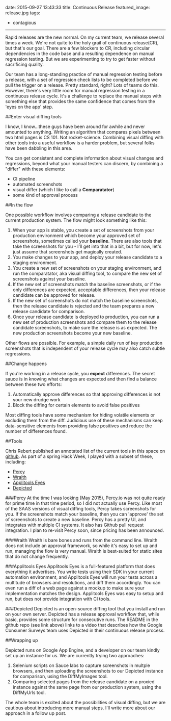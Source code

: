 date: 2015-09-27 13:43:33
title: Continuous Release
featured_image: release.jpg
tags:
 - contagious
---

Rapid releases are the new normal.  On my current team, we release several times a week.  We're not quite to the holy grail of continuous release(CR), but that's our goal. There are a few blockers to CR, including circular dependencies in the code base and a resulting dependence on manual regression testing.  But we are experimenting to try to get faster without sacrificing quality.

Our team has a long-standing practice of manual regression testing before a release, with a set of regression check lists to be completed before we pull the trigger on a release. Pretty standard, right?  Lots of teams do this.  However, there's very little room for manual regression testing in a continuous release cycle.  It's a challenge to replace the manual steps with something else that provides the same confidence that comes from the 'eyes on the app' step.

##Enter visual diffing tools

I know, I know...these guys have been around for awhile and never amounted to anything.  Writing an algorithm that compares pixels between two html pages is CS 101.  Not rocket-science.  Combining visual diffing with other tools into a useful workflow is a harder problem, but several folks have been dabbling in this area.  

You can get consistent and complete information about visual changes and regressions, beyond what your manual testers can discern, by combining a "differ" with these elements:

- CI pipeline
- automated screenshots
- visual differ (which I like to call a **Comparatator**)
- some kind of approval process

##In the flow

One possible workflow involves comparing a release candidate to the current production system.  The flow might look something like this:

1.  When your app is stable, you create a set of screenshots from your production environment which become your approved set of screenshots, sometimes called your **baseline**.  There are also tools that take the screenshots for you - I'll get into that in a bit, but for now, let's just assume that screenshots get magically created.
2.  You make changes to your app, and deploy your release candidate to a staging environment.
3.  You create a new set of screenshots on your staging environment, and run the comparatator, aka visual diffing tool, to compare the new set of screenshots against your baseline.
4.  If the new set of screenshots match the baseline screenshots, or if the only differences are expected, acceptable differences, then your release candidate can be approved for release.
5.  If the new set of screenshots do not match the baseline screenshots, then the release candidate is rejected and the team prepares a new release candidate for comparison.
6.  Once your release candidate is deployed to production, you can run a new set of production screenshots and compare them to the release candidate screenshots, to make sure the release is as expected.  The new production screenshots become your new baseline.

Other flows are possible. For example, a simple daily run of key production screenshots that is independent of your release cycle may also catch subtle regressions.  

##Change happens

If you're working in a release cycle, you **expect** differences. The secret sauce is in knowing what changes are expected and then find a balance between these two efforts:

1.  Automatically approve differences so that approving differences is not your new drudge work
2.  Block the diffing for certain elements to avoid false positives

Most diffing tools have some mechanism for hiding volatile elements or excluding them from the diff.  Judicious use of these mechanisms can keep data-sensitive elements from providing false positives and reduce the number of differences found.

##Tools

Chris Rebert published an annotated list of the current tools in this space on [github](https://gist.github.com/cvrebert/adf91e429906a4d746cd).  As part of a spring Hack Week, I played with a subset of these, including:

* [Percy](http://percy.io)
* [Wraith](https://github.com/BBC-News/wraith)
* [Applitools Eyes](https://applitools.com/)
* [Depicted](https://github.com/bslatkin/dpxdt)


###Percy
At the time I was looking (May 2015), Percy.io was not quite ready for prime time in that time period, so I did not actually use Percy.  Like most of the SAAS versions of visual diffing tools, Percy takes screenshots for you. If the screenshots match your baseline, then you can 'approve' the set of screenshots to create a new baseline.  Percy has a pretty UI, and integrates with multiple CI systems.  It also has Github pull request integration. I plan to re-visit Percy soon, since pricing has been announced.

###Wraith
Wraith is bare bones and runs from the command line. Wraith does not include an approval framework, so while it's easy to set up and run, managing the flow is very manual.  Wraith is best-suited for static sites that do not change frequently.

###Applitools Eyes
Applitools Eyes is a full-featured platform that does everything it advertises.  You write tests using their SDK in your current automation environment, and Applitools Eyes will run your tests across a multitude of browsers and resolutions, and diff them accordingly.  You can even run a diff of a web page against a mockup to make sure your implementation matches the design. Applitools Eyes was easy to setup and run, but does not provide integration with CI tools.

###Depicted
Depicted is an open-source diffing tool that you install and run on your own server.   Depicted has a release approval workflow that, while basic, provides some structure for consecutive runs. The README in the github repo (see link above) links to a video that describes how the Google Consumer Surveys team uses Depicted in their continuous release process.

##Wrapping up

Depicted runs on Google App Engine, and a developer on our team kindly set up an instance for us.  We are currently trying two approaches:

1. Selenium scripts on Sauce labs to capture screenshots in multple browsers, and then uploading the screenshots to our Depicted instance for comparison, using the DiffMyImages tool.
2. Comparing selected pages from the release candidate on a proxied instance against the same page from our production system, using the DiffMyUrls tool.

The whole team is excited about the possibilities of visual diffing, but we are cautious about introducing more manual steps.  I'll write more about our approach in a follow up post. 



 
